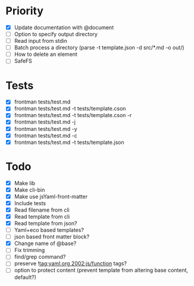 # Priority
- [x] Update documentation with @document
- [ ] Option to specify output directory
- [ ] Read input from stdin
- [ ] Batch process a directory (parse -t template.json -d src/*.md -o out/)
- [ ] How to delete an element
- [ ] SafeFS

# Tests
- [x] frontman tests/test.md
- [x] frontman tests/test.md -t tests/template.cson
- [x] frontman tests/test.md -t tests/template.cson -r
- [x] frontman tests/test.md -j
- [x] frontman tests/test.md -y
- [x] frontman tests/test.md -c
- [x] frontman tests/test.md -t tests/template.json

# Todo
- [x] Make lib
- [x] Make cli-bin
- [x] Make use jsYaml-front-matter
- [x] Include tests
- [x] Read filename from cli
- [x] Read template from cli
- [x] Read template from json?
- [ ] Yaml+eco based templates?
- [ ] json based front matter block?
- [x] Change name of @base?
- [ ] Fix trimming
- [ ] find/grep command?
- [ ] preserve !<tag:yaml.org,2002:js/function> tags?
- [ ] option to protect content (prevent template from altering base content, default?)